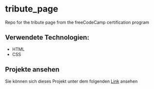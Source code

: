 # tribute_page
Repo for the tribute page from the freeCodeCamp certification program

## Verwendete Technologien:
- HTML
- CSS

## Projekte ansehen
Sie können sich dieses Projekt unter dem folgenden [Link](https://dana-skydanova.github.io/tribute_page/) ansehen
